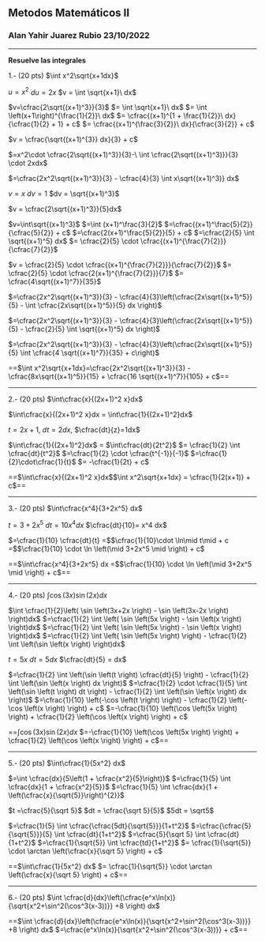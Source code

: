 ## Metodos Matemáticos II  
### Alan Yahir Juarez Rubio 23/10/2022
---
**Resuelve las integrales**

1.- (20 pts) $\int x^2\sqrt{x+1dx}$

$u=x^2$
$du=2x$
$v = \int \sqrt{x+1}\ dx$

$v=\cfrac{2\sqrt{(x+1)^3}}{3}$ $= \int \sqrt{x+1}\ dx$ $= \int \left(x+1\right)^{\frac{1}{2}}\ dx$ $= \cfrac{(x+1)^{1 + \frac{1}{2}}\ dx}{\cfrac{1}{2} + 1} + c$ $= \cfrac{(x+1)^{\frac{3}{2}}\ dx}{\cfrac{3}{2}} + c$

$v = \cfrac{\sqrt{(x+1)^{3}} dx}{3} + c$


$=x^2\cdot \cfrac{2\sqrt{(x+1)^3}}{3}-\ \int \cfrac{2\sqrt{(x+1)^3)}}{3} \cdot 2xdx$

$=\cfrac{2x^2\sqrt{(x+1)^3}}{3} - \cfrac{4}{3} \int x\sqrt{(x+1)^3)} dx$

$v = x$
$dv = 1$
$dv = \sqrt{(x+1)^3}$

$v = \cfrac{2\sqrt{(x+1)^3}}{5}dx$

$v=\int\sqrt{(x+1)^3}$ $=\int (x+1)^\frac{3}{2}$ $=\cfrac{(x+1)^\frac{5}{2}}{\cfrac{5}{2}} + c$ $=\cfrac{2(x+1)^\frac{5}{2}}{5} + c$ $=\cfrac{2}{5} \int \sqrt{(x+1)^5} dx$ $= \cfrac{2}{5} \cdot \cfrac{(x+1)^{\frac{7}{2}}}{\cfrac{7}{2}}$

$v = \cfrac{2}{5} \cdot \cfrac{(x+1)^{\frac{7}{2}}}{\cfrac{7}{2}}$ $= \cfrac{2}{5} \cdot \cfrac{2(x+1)^{\frac{7}{2}}}{7}$ $= \cfrac{4\sqrt{(x+1)^7}}{35}$

$=\cfrac{2x^2\sqrt{(x+1)^3}}{3} - \cfrac{4}{3}\left(\cfrac{2x\sqrt{(x+1)^5}}{5} - \int \cfrac{2x\sqrt{(x+1)^5}}{5} dx \right)$

$=\cfrac{2x^2\sqrt{(x+1)^3}}{3} - \cfrac{4}{3}\left(\cfrac{2x\sqrt{(x+1)^5}}{5} - \cfrac{2}{5} \int \sqrt{(x+1)^5} dx \right)$

$=\cfrac{2x^2\sqrt{(x+1)^3}}{3} - \cfrac{4}{3}\left(\cfrac{2x\sqrt{(x+1)^5}}{5}  \int \cfrac{4 \sqrt{(x+1)^7}}{35} + c\right)$

==$\int x^2\sqrt{x+1dx}=\cfrac{2x^2\sqrt{(x+1)^3}}{3} - \cfrac{8x\sqrt{(x+1)^5}}{15}  + \cfrac{16 \sqrt{(x+1)^7}}{105} + c$==

---
2.- (20 pts) $\int\cfrac{x}{(2x+1)^2 x}dx$

$\int\cfrac{x}{(2x+1)^2 x}dx = \int\cfrac{1}{(2x+1)^2}dx$

$t= 2x+1$, $dt= 2dx$, $\cfrac{dt}{z}=1dx$

$\int\cfrac{1}{(2x+1)^2}dx$ = $\int\cfrac{dt}{2t^2}$ $= \cfrac{1}{2} \int \cfrac{dt}{t^2}$ $=\cfrac{1}{2} \cdot \cfrac{t^{-1}}{-1}$ $=\cfrac{1}{2}\cdot\cfrac{1}{t}$ $= -\cfrac{1}{2t} + c$

==$\int\cfrac{x}{(2x+1)^2 x}dx$$\int x^2\sqrt{x+1dx} = \cfrac{1}{2(x+1)} + c$==

---
3.- (20 pts) $\int\cfrac{x^4}{3+2x^5} dx$

$t = 3+2x^5$
$dt = 10 x^4 dx$
$\cfrac{dt}{10}= x^4 dx$

$=\cfrac{1}{10} \cfrac{dt}{t} =$$\cfrac{1}{10}\cdot \ln\mid t\mid + c =$$\cfrac{1}{10} \cdot \ln \left(\mid 3+2x^5 \mid  \right) + c$

==$\int\cfrac{x^4}{3+2x^5} dx =$$\cfrac{1}{10} \cdot \ln \left(\mid 3+2x^5 \mid  \right) + c$==

---
4.- (20 pts) $\int \cos(3x)\sin(2x)dx$

$\int \cfrac{1}{2}\left( \sin \left(3x+2x \right) - \sin \left(3x-2x \right) \right)dx$ $=\cfrac{1}{2} \int \left( \sin \left(5x \right) - \sin \left(x \right) \right)dx$ $=\cfrac{1}{2} \int \left( \sin \left(5x \right) - \sin \left(x \right) \right)dx$ $=\cfrac{1}{2} \int \left( \sin \left(5x \right) \right) - \cfrac{1}{2} \int \left(\sin \left(x \right) \right)dx$ 

$t = 5x$
$dt = 5dx$
$\cfrac{dt}{5} = dx$

$=\cfrac{1}{2} \int \left(\sin \left(t \right) \cfrac{dt}{5} \right) - \cfrac{1}{2} \int \left(\sin \left(x \right) dx \right)$ $=\cfrac{1}{2} \cdot \cfrac{1}{5} \int \left(\sin \left(t \right) dt \right) - \cfrac{1}{2} \int \left(\sin \left(x \right) dx \right)$ $=\cfrac{1}{10}  \left(-\cos \left(t \right)  \right) - \cfrac{1}{2} \left(-\cos \left(x \right) \right) + c$  $=-\cfrac{1}{10}  \left(\cos \left(5x \right)  \right) + \cfrac{1}{2} \left(\cos \left(x \right) \right) + c$

==$\int \cos(3x)\sin(2x)dx$ $=-\cfrac{1}{10}  \left(\cos \left(5x \right)  \right) + \cfrac{1}{2} \left(\cos \left(x \right) \right) + c$==

---
5.- (20 pts) $\int\cfrac{1}{5x^2} dx$

$=\int \cfrac{dx}{5\left(1 + \cfrac{x^2}{5}\right)}$ $=\cfrac{1}{5} \int \cfrac{dx}{1 + \cfrac{x^2}{5}}$ $=\cfrac{1}{5} \int \cfrac{dx}{1 + \left(\cfrac{x}{\sqrt{5}}\right)^{2}}$ 

$t =\cfrac{5}{\sqrt 5}$ 
$dt = \cfrac{\sqrt 5}{5}$
$5dt = \sqrt5$

$=\cfrac{1}{5} \int \cfrac{\cfrac{5dt}{\sqrt{5}}}{1+t^2}$ $=\cfrac{\cfrac{5}{\sqrt{5}}}{5} \int \cfrac{dt}{1+t^2}$ $=\cfrac{5}{\sqrt 5} \int \cfrac{dt}{1+t^2}$ $=\cfrac{1}{\sqrt{5}} \int \cfrac{td}{1+t^2}$ $= \cfrac{1}{\sqrt{5}} \cdot \arctan \left(\cfrac{x}{\sqrt 5} \right) + c$

==$\int\cfrac{1}{5x^2} dx$ $= \cfrac{1}{\sqrt{5}} \cdot \arctan \left(\cfrac{x}{\sqrt 5} \right) + c$==

---
6.- (20 pts) $\int \cfrac{d}{dx}\left(\cfrac{e^x\ln(x)}{\sqrt{x^2+\sin^2(\cos^3(x-3))}} +8 \right) dx$

==$\int \cfrac{d}{dx}\left(\cfrac{e^x\ln(x)}{\sqrt{x^2+\sin^2(\cos^3(x-3))}} +8 \right) dx$ $=\cfrac{e^x\ln(x)}{\sqrt{x^2+\sin^2(\cos^3(x-3))}} + c$==

 